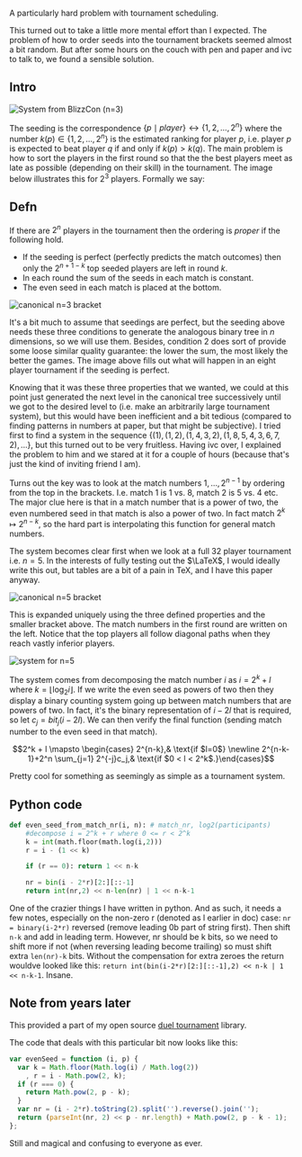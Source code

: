 A particularly hard problem with tournament scheduling.

This turned out to take a little more mental effort than I expected. The problem of how to order seeds into the tournament brackets seemed almost a bit random. But after some hours on the couch with pen and paper and ivc to talk to, we found a sensible solution.


## Intro
![System from BlizzCon (n=3)](./blizzcon_single_duel_8p.jpg)

The seeding is the correspondence $\{p \mid player\} \leftrightarrow \{1,2,\ldots,2^n\}$ where the number $k(p)\in\{1,2,\ldots,2^n\}$ is the estimated ranking for player $p$, i.e. player $p$ is expected to beat player $q$ if and only if $k(p) > k(q)$. The main problem is how to sort the players in the first round so that the the best players meet as late as possible (depending on their skill) in the tournament. The image below illustrates this for $2^3$ players. Formally we say:

## Defn
If there are $2^n$ players in the tournament then the ordering is _proper_ if the following hold.

* If the seeding is perfect (perfectly predicts the match outcomes) then only the $2^{n+1-k}$ top seeded players are left in round $k$.
* In each round the sum of the seeds in each match is constant.
*  The even seed in each match is placed at the bottom.

![canonical n=3 bracket](./bracket8.gif)

It's a bit much to assume that seedings are perfect, but the seeding above needs these three conditions to generate the analogous binary tree in $n$ dimensions, so we will use them. Besides, condition 2 does sort of provide some loose similar quality guarantee: the lower the sum, the most likely the better the games. The image above fills out what will happen in an eight player tournament if the seeding is perfect.

Knowing that it was these three properties that we wanted, we could at this point just generated the next level in the canonical tree successively until we got to the desired level to (i.e. make an arbitrarily large tournament system), but this would have been inefficient and a bit tedious (compared to finding patterns in numbers at paper, but that might be subjective). I tried first to find a system in the sequence $\{(1),(1,2),(1,4,3,2),(1,8,5,4,3,6,7,2),\ldots\}$, but this turned out to be very fruitless. Having ivc over, I explained the problem to him and we stared at it for a couple of hours (because that's just the kind of inviting friend I am).

Turns out the key was to look at the match numbers $1,\ldots,2^{n-1}$ by ordering from the top in the brackets. I.e. match 1 is 1 vs. 8, match 2 is 5 vs. 4 etc. The major clue here is that in a match number that is a power of two, the even numbered seed in that match is also a power of two. In fact match $2^k \mapsto 2^{n-k}$, so the hard part is interpolating this function for general match numbers.

The system becomes clear first when we look at a full 32 player tournament i.e. $n=5$. In the interests of fully testing out the $\LaTeX$, I would ideally write this out, but tables are a bit of a pain in TeX, and I have this paper anyway.

![canonical n=5 bracket](./32bracket.jpg)

This is expanded uniquely using the three defined properties and the smaller bracket above. The match numbers in the first round are written on the left. Notice that the top players all follow diagonal paths when they reach vastly inferior players.

![system for n=5](./16system.jpg)

The system comes from decomposing the match number $i$ as $i=2^k + l$ where $k = \lfloor \log_2{i} \rfloor$. If we write the even seed as powers of two then they display a binary counting system going up between match numbers that are powers of two. In fact, it's the binary representation of $i-2l$ that is required, so let $c_j = bit_j (i-2l)$. We can then verify the final function (sending match number to the even seed in that match).

$$2^k + l \mapsto \begin{cases} 2^{n-k},& \text{if $l=0$} \newline 2^{n-k-1}+2^n \sum_{j=1} 2^{-j}c_j,& \text{if $0 < l < 2^k$.}\end{cases}$$


Pretty cool for something as seemingly as simple as a tournament system.

## Python code

```python
def even_seed_from_match_nr(i, n): # match_nr, log2(participants)
    #decompose i = 2^k + r where 0 <= r < 2^k
    k = int(math.floor(math.log(i,2)))
    r = i - (1 << k)

    if (r == 0): return 1 << n-k

    nr = bin(i - 2*r)[2:][::-1]
    return int(nr,2) << n-len(nr) | 1 << n-k-1
```

One of the crazier things I have written in python. And as such, it needs a few notes, especially on the non-zero r (denoted as l earlier in doc) case: `nr = binary(i-2*r)` reversed (remove leading 0b part of string first). Then shift `n-k` and add in leading term. However, nr should be k bits, so we need to shift more if not (when reversing leading become trailing) so must shift extra `len(nr)-k` bits. Without the compensation for extra zeroes the return wouldve looked like this: `return int(bin(i-2*r)[2:][::-1],2) << n-k | 1 << n-k-1`. Insane.

## Note from years later
This provided a part of my open source [duel tournament](https://github.com/clux/duel) library.

The code that deals with this particular bit now looks like this:

```js
var evenSeed = function (i, p) {
  var k = Math.floor(Math.log(i) / Math.log(2))
    , r = i - Math.pow(2, k);
  if (r === 0) {
    return Math.pow(2, p - k);
  }
  var nr = (i - 2*r).toString(2).split('').reverse().join('');
  return (parseInt(nr, 2) << p - nr.length) + Math.pow(2, p - k - 1);
};
```

Still and magical and confusing to everyone as ever.
